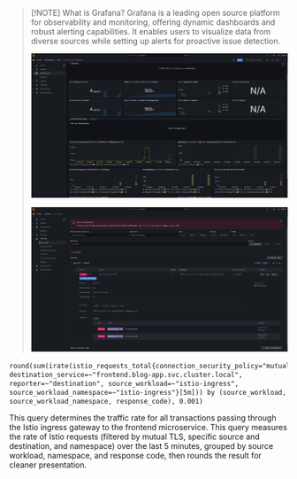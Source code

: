 
> [!NOTE] What is Grafana?
> Grafana is a leading open source platform for observability and monitoring, offering dynamic dashboards and robust alerting capabilities. It enables users to visualize data from diverse sources while setting up alerts for proactive issue detection.
> 
> ![](attachment/d7f5639128814d14fefec738123e0590.png)
> 
> ![](attachment/f7b26454bba8769ca5772382cf08a2e3.png)
> 
> 

```promql
round(sum(irate(istio_requests_total{connection_security_policy="mutual_tls", destination_service=~"frontend.blog-app.svc.cluster.local", reporter=~"destination", source_workload=~"istio-ingress", source_workload_namespace=~"istio-ingress"}[5m])) by (source_workload, source_workload_namespace, response_code), 0.001)
```
This query determines the traffic rate for all transactions passing through the Istio ingress gateway to the frontend microservice. This query measures the rate of Istio requests (filtered by mutual TLS, specific source and destination, and namespace) over the last 5 minutes, grouped by source workload, namespace, and response code, then rounds the result for cleaner presentation.
